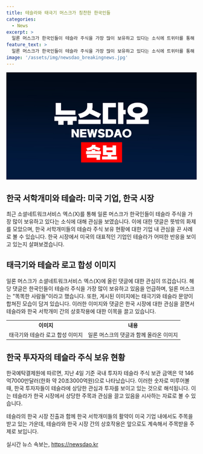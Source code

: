 ```yaml
---
title: 테슬라와 태극기 머스크가 칭찬한 한국인들
categories:
  - News
excerpt: >
  일론 머스크가 한국인들이 테슬라 주식을 가장 많이 보유하고 있다는 소식에 트위터를 통해 실시간 반응을 보였다. 해당 소식은 한국인들의 테슬라 주식 보유량이 높다는 이미지와 함께 전해졌다. 한국예탁결제원에 따르면 국내 투자자들의 테슬라 주식 보유 금액은 약 146억7000만달러로, 화제가 되고 있는 상황이다. 일론 머스크의 이러한 행동은 한국 서학개미들에게 큰 주목을 받고 있다.
feature_text: >
  일론 머스크가 한국인들이 테슬라 주식을 가장 많이 보유하고 있다는 소식에 트위터를 통해 실시간 반응을 보였다. 해당 소식은 한국인들의 테슬라 주식 보유량이 높다는 이미지와 함께 전해졌다. 한국예탁결제원에 따르면 국내 투자자들의 테슬라 주식 보유 금액은 약 146억7000만달러로, 화제가 되고 있는 상황이다. 일론 머스크의 이러한 행동은 한국 서학개미들에게 큰 주목을 받고 있다.
image: '/assets/img/newsdao_breakingnews.jpg'
---
```


<p><img src="/assets/img/newsdao_breakingnews.jpg" alt="ontimetimes 속보" /></p>

<h2 data-ke-size="size26">한국 서학개미와 테슬라: 미국 기업, 한국 시장</h2>

<p data-ke-size="size16">최근 소셜네트워크서비스 엑스(X)를 통해 일론 머스크가 한국인들이 테슬라 주식을 가장 많이 보유하고 있다는 소식에 대해 관심을 보였습니다. 이에 대한 댓글은 뜻밖의 화제를 모았으며, 한국 서학개미들의 테슬라 주식 보유 현황에 대한 기업 내 관심을 끈 사례로 볼 수 있습니다. 한국 시장에서 미국의 대표적인 기업인 테슬라가 어떠한 반응을 보이고 있는지 살펴보겠습니다.</p>

<h2 data-ke-size="size26">태극기와 테슬라 로고 합성 이미지</h2>

<p data-ke-size="size16">일론 머스크가 소셜네트워크서비스 엑스(X)에 올린 댓글에 대한 관심이 뜨겁습니다. 해당 댓글은 한국인들이 테슬라 주식을 가장 많이 보유하고 있음을 언급하며, 일론 머스크는 "똑똑한 사람들"이라고 했습니다. 또한, 게시된 이미지에는 태극기와 테슬라 문양이 합쳐진 모습이 담겨 있습니다. 이러한 이미지와 댓글은 한국 시장에 대한 관심을 끌면서 테슬라와 한국 서학개미 간의 상호작용에 대한 이목을 끌고 있습니다.</p>

<table>
  <tr>
    <td style="text-align: center; height: 17px;"><b>이미지</b></td>
    <td style="text-align: center; height: 17px;"><b>내용</b></td>
  </tr>
  <tr>
    <td style="text-align: center;">태극기와 테슬라 로고 합성 이미지</td>
    <td style="text-align: center;">일론 머스크의 댓글과 함께 올라온 이미지</td>
  </tr>
</table>

<h2 data-ke-size="size26">한국 투자자의 테슬라 주식 보유 현황</h2>

<p data-ke-size="size16">한국예탁결제원에 따르면, 지난 4일 기준 국내 투자자 테슬라 주식 보관 금액은 약 146억7000만달러(한화 약 20조3000억원)으로 나타났습니다. 이러한 숫자로 미루어볼 때, 한국 투자자들이 테슬라에 상당한 관심과 투자를 보이고 있는 것으로 해석됩니다. 이는 테슬라가 한국 시장에서 상당한 주목과 관심을 끌고 있음을 시사하는 자료로 볼 수 있습니다.</p>

<p data-ke-size="size16">테슬라의 한국 시장 진출과 함께 한국 서학개미들의 활약이 미국 기업 내에서도 주목을 받고 있는 가운데, 테슬라와 한국 시장 간의 상호작용은 앞으로도 계속해서 주목받을 주제로 보입니다.</p>
실시간 뉴스 속보는, <a href="https://newsdao.kr" rel="dofollow">https://newsdao.kr</a>


